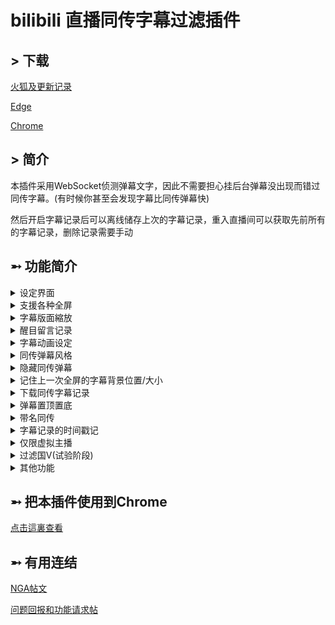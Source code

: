# bilibili 直播同传字幕过滤插件


## > 下载

[火狐及更新记录](https://github.com/eric2788/bilibili-jimaku-filter/releases)

[Edge](https://microsoftedge.microsoft.com/addons/detail/ehdhihncinoejihhmhpdoeloadihnfio)

[Chrome](https://chrome.google.com/webstore/detail/nhomlepkjglilcahfcfnggebkaabeiog)

## > 简介

本插件采用WebSocket侦测弹幕文字，因此不需要担心挂后台弹幕没出现而错过同传字幕。(有时候你甚至会发现字幕比同传弹幕快)

然后开启字幕记录后可以离线储存上次的字幕记录，重入直播间可以获取先前所有的字幕记录，删除记录需要手动

## ➵ 功能简介

<details>
<summary>设定界面</summary>

[![spAUc6.png](https://s3.ax1x.com/2021/01/03/spAUc6.png)](https://imgchr.com/i/spAUc6)

[此处可查看范本](https://eric2788.github.io/bilibili-jimaku-filter/)

*黑名单用于过滤国v等等的名单*

</details>

<details>
<summary>支援各种全屏</summary>

[![spEgIJ.gif](https://s3.ax1x.com/2021/01/03/spEgIJ.gif)](https://imgchr.com/i/spEgIJ)

</details>

<details>
<summary>字幕版面縮放</summary>

[![spVFij.gif](https://s3.ax1x.com/2021/01/03/spVFij.gif)](https://imgchr.com/i/spVFij)
</details>

<details>
<summary>醒目留言记录</summary>

防止SC时间过后消失。

没有离线记录，因此F5后所有记录会被清空。

![](https://media.discordapp.net/attachments/786944895138005033/794528423304888350/unknown.png)
</details>

<details>
<summary>字幕动画设定</summary>

右移

[![spV5fs.gif](https://s3.ax1x.com/2021/01/03/spV5fs.gif)](https://imgchr.com/i/spV5fs)

下移

[![spVhkQ.gif](https://s3.ax1x.com/2021/01/03/spVhkQ.gif)](https://imgchr.com/i/spVhkQ)

缩放

[![spV4Yj.gif](https://s3.ax1x.com/2021/01/03/spV4Yj.gif)](https://imgchr.com/i/spV4Yj)


</details>

<details>
<summary>同传弹幕风格</summary>

主要是颜色和透明度

[![spV2m8.gif](https://s3.ax1x.com/2021/01/03/spV2m8.gif)](https://imgchr.com/i/spV2m8)

</details>

<details>
<summary>隐藏同传弹幕</summary>

[![spEFv6.gif](https://s3.ax1x.com/2021/01/03/spEFv6.gif)](https://imgchr.com/i/spEFv6)

</details>

<details>
<summary>记住上一次全屏的字幕背景位置/大小</summary>

别问为什么我盖住了主播 

[![spEAKK.gif](https://s3.ax1x.com/2021/01/03/spEAKK.gif)](https://imgchr.com/i/spEAKK)

</details>

<details>
<summary>下载同传字幕记录</summary>

[![spVEzq.gif](https://s3.ax1x.com/2021/01/03/spVEzq.gif)](https://imgchr.com/i/spVEzq)

</details>

<details>
<summary>弹幕置顶置底</summary>
    
[![spAg3t.png](https://s3.ax1x.com/2021/01/03/spAg3t.png)](https://imgchr.com/i/spAg3t)

[![spAIEQ.png](https://s3.ax1x.com/2021/01/03/spAIEQ.png)](https://imgchr.com/i/spAIEQ)

</details>

<details>
<summary>带名同传</summary>

新增了带名为 n 的正则捕捉群组

目前推荐使用 [这个](https://github.com/eric2788/bilibili-jimaku-filter/issues/1) 作为默认正则表达式，其可捕捉的格式如下

    "你【你是谁】"
    "我: 【你是谁】"
    "我:【你是谁】"
    "你 【是谁啊】"

</details>

<details>
<summary>字幕记录的时间戳记</summary>

串流时间戳记

[![spArAH.png](https://s3.ax1x.com/2021/01/03/spArAH.png)](https://imgchr.com/i/spArAH)

`[03:51]` => 直播时间: 直播了三分五十一秒

真实时间戳记

[![spABHe.png](https://s3.ax1x.com/2021/01/03/spABHe.png)](https://imgchr.com/i/spABHe)

`[18:16:50]` => 真实时间: 下午六点十六分五十秒

</details>

<details>
<summary>仅限虚拟主播</summary>

![](https://media.discordapp.net/attachments/415882741092057088/787286599947517962/unknown.png)

</details>

<details>
<summary>过滤国V(试验阶段)</summary>

![](https://media.discordapp.net/attachments/415882741092057088/787286308790861824/unknown.png)

</details>

<details>
<summary>其他功能</summary>

一些小功能我就不上图了，直接列出来

- 字幕行距与缩放
- 按钮风格设定
- 字幕文字与背景风格设定
- 用戶黑名单
- 同传用户名单(名单内用户的弹幕直接为字幕)
- 自动更新(仅限火狐/Chrome/Edge)

</details>

## ➵ 把本插件使用到Chrome

[点击這裏查看](https://github.com/eric2788/bilibili-jimaku-filter/wiki/%E6%8A%8A%E7%81%AB%E7%8B%90%E6%8F%92%E4%BB%B6%E4%BD%BF%E7%94%A8%E5%88%B0%E5%85%B6%E4%BB%96%E6%B5%8F%E8%A7%88%E5%99%A8)

## ➵ 有用连结

[NGA帖文](https://ngabbs.com/read.php?tid=24434809)

[问题回报和功能请求帖](https://github.com/eric2788/bilibili-jimaku-filter/issues)
